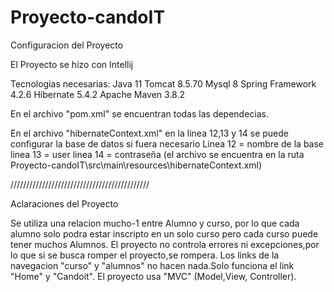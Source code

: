 # Proyecto-candoIT

Configuracion del Proyecto

El Proyecto se hizo con Intellij

Tecnologias necesarias: Java 11
                         Tomcat 8.5.70
                         Mysql 8
                         Spring Framework 4.2.6
                         Hibernate 5.4.2
                         Apache Maven 3.8.2

En el archivo "pom.xml" se encuentran todas las dependecias.

En el archivo "hibernateContext.xml" en la linea 12,13 y 14 se puede configurar la base de datos si fuera necesario
Linea 12 = nombre de la base
linea 13 = user
linea 14 = contraseña
(el archivo se encuentra en la ruta Proyecto-candoIT\src\main\resources\hibernateContext.xml)

////////////////////////////////////////////

Aclaraciones del Proyecto

Se utiliza una relacion mucho-1 entre Alumno y curso, por lo que cada alumno solo podra estar inscripto en un solo curso pero cada curso puede tener muchos Alumnos.
El proyecto no controla errores ni excepciones,por lo que si se busca romper el proyecto,se rompera.
Los links de la navegacion "curso" y "alumnos" no hacen nada.Solo funciona el link "Home" y "Candoit".
El proyecto usa "MVC" (Model,View, Controller).







